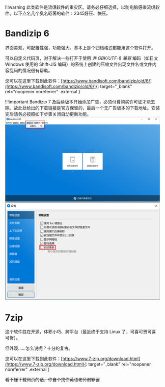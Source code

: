 !!!warning
	此类软件是流氓软件的重灾区。请务必仔细选择，以防电脑感染流氓软件。以下点名几个臭名昭著的软件：2345好压、快压。

# Bandizip 6
界面美观，可配置性强，功能强大。基本上是个归档格式都能用这个软件打开。

可以自定义代码页，对于解决一些打开于使用 *非 GBK/UTF-8 兼容* 编码（如日文 Windows 使用的 Shift-JIS 编码）的系统上创建的压缩文件出现文件名或文件内容乱码的情况很有帮助。

您可以在这里下载到此软件：[https://www.bandisoft.com/bandizip/old/6/](https://www.bandisoft.com/bandizip/old/6/){: target="_blank" rel="noopener noreferrer" .external }

!!!important
	Bandizip 7 及后续版本开始添加广告，必须付费购买许可证才能去除。故此处给出的下载链接是官方保留的，最后一个无广告版本的下载地址。安装完后请务必按照如下步骤关闭自动更新功能。
	![Step 1](./images/disable-bandizip-update-1.png)
	![Step 2](./images/disable-bandizip-update-2.png)

# 7zip
这个软件胜在开源，体积小巧、跨平台（最近终于支持 Linux 了，可喜可贺可喜可贺）。

但外观……怎么说呢？十分的复古。

您可以在这里下载到此软件：[https://www.7-zip.org/download.html](https://www.7-zip.org/download.html){: target="_blank" rel="noopener noreferrer" .external }

~~看不懂下载网页的话，你自个找你英语老师谢罪罢~~